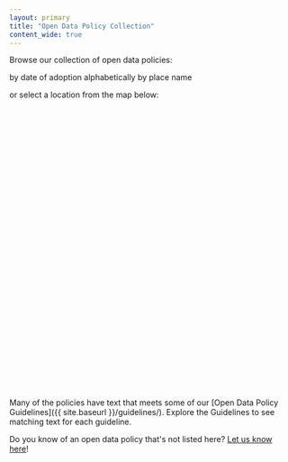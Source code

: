 ```yaml
---
layout: primary
title: "Open Data Policy Collection"
content_wide: true
---
```


<!-- <section class="usa-section usa-grid"> -->
Browse our collection of open data policies:

<a class="usa-button">by date of adoption</a>
<a class="usa-button">alphabetically by place name</a>

or select a location from the map below:

<!-- </section> -->

<link rel="stylesheet" type="text/css" href="//cdnjs.cloudflare.com/ajax/libs/leaflet/1.0.0/leaflet.css" />
<script src="//cdnjs.cloudflare.com/ajax/libs/leaflet/1.0.0/leaflet.js"></script>
<div style="padding:0 25px;"><div id="mapid" style="border:1px solid #fff; width:100%; height:500px;"></div></div>
<script type="text/javascript" src="{{ site.baseurl }}/assets/js/open-data-map.js"></script>

<!-- *Red markers indicate [What Works Cities](https://whatworkscities.bloomberg.org/cities/).* -->

<!-- <section class="usa-section usa-grid"> -->

Many of the policies have text that meets some of our [Open Data Policy Guidelines]({{ site.baseurl }}/guidelines/). Explore the Guidelines to see matching text for each guideline.

Do you know of an open data policy that's not listed here? [Let us know here](https://docs.google.com/forms/d/e/1FAIpQLSewhk2jtp9JJlkUruDSj4Lzi8BvQBS2GYwz3d0m8bNhzCym4g/viewform)!

<!-- </section> -->
